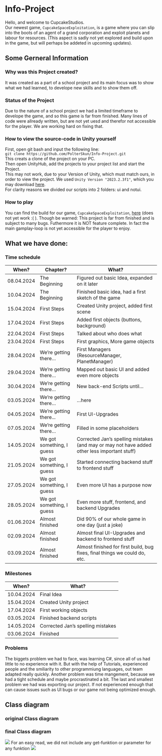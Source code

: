 # Info-Project
Hello, and welcome to CupcakeStudios.\
Our newest game, `CupcakeSpaceExploitation`, is a game where you can slip into the boots of an agent of a grand corporation and exploit planets and labour for resources. (This aspect is sadly not yet explored and build upon in the game, but will perhaps be addeted in upcoming updates).
## Some Gerneral Information
### Why was this Project created?
It was created as a part of a school project and its main focus was to show what we had learned, to develope new skills and to show them off.
### Status of the Project
Due to the nature of a school project we had a limited timeframe to develope the game, and so this game is far from finished. Many lines of code were allready written, but are not yet uesd and therefor not accessible for the player. We are working hard on fixing that.
### How to view the source-code in Unity yourself
First, open git bash and input the following line:\
`git clone https://github.com/PolterSkun/Info-Project.git`\
This creats a clone of the project on your PC.\
Then open UnityHub, add the projects to your project list and start the Project.\
This may not work, due to your Version of Unity, which must match ours, in order to view the project. We used `Unity Version "2023.2.3f1"`, which you may download [here](https://unity.com/ja/releases/editor/whats-new/2023.2.3).\
For clarity reasons we divided our scripts into 2 folders: ui and notui.

### How to play
You can find the build for our game, `CupcakeSpaceExploitation`, [here]() (does not yet work :( ). Though be warned: This project is far from finished and is subject to many bugs. Futhermore it is NOT feature complete. In fact the main gamplay-loop is not yet accessible for the player to enjoy.

## What we have done:
### Time schedule 

| **When?** | **Chapter?** | **What?** |
  | --- | --- | --- |
  | 08.04.2024 | The Beginning | Figured out basic Idea, expanded on it later| 
  | 10.04.2024 | The Beginning | Finished basic idea, had a first sketch of the game|
  | 15.04.2024 | First Steps | Created Unity project, added first scene |
  | 17.04.2024 | First Steps | Added first objects (buttons, background) | 
  | 22.04.2024 | First Steps | Talked about who does what | 
  | 23.04.2024 | First Steps | First graphics, More game objects |
  | 28.04.2024 | We’re getting there… | First Managers (ResourceManager, PlanetManager) | 
  | 29.04.2024 | We’re getting there… | Mapped out basic UI and added even more objects |
  | 30.04.2024 | We’re getting there… | New back-end Scripts until… |
  | 03.05.2024 | We’re getting there… | …here |
  | 04.05.2024 | We’re getting there... | First UI-Upgrades | 
  | 07.05.2024 | We’re getting there… | Filled in some placeholders | 
  | 14.05.2024 | We got something, I guess | Corrected Jan’s spelling mistakes (and may or may not have added other less   important stuff) | 
  | 21.05.2024 | We got something, I guess | Started connecting backend stuff to frontend stuff | 
  | 27.05.2024 | We got something, I guess | Even more UI has a purpose now | 
  | 28.05.2024 | We got something, I guess | Even more stuff, frontend, and backend Upgrades |
  | 01.06.2024 | Almost finished | Did 90% of our whole game in one day (just a joke) |
  | 02.09.2024 | Almost finished | Almost final UI-Upgrades and backend to frontend stuff |
  | 03.09.2024 | Almost finished | Almost finished for first build, bug fixes, final things we could do, etc. |

### Milestones
  | **When?** | **What?** |
  | --- | --- |
  | 10.04.2024 | Final Idea |
  | 15.04.2024 | Created Unity project | 
  | 17.04.2024 | First working objects |
  | 03.05.2024 | Finished backend scripts |
  | 14.05.2024 | Corrected Jan’s spelling mistakes | 
  | 03.06.2024 | Finished |

### Problems 

The biggets problem we had to face, was learning C#, since all of us had little to no experience with it. But with the help of Tutorials, experienced people and the smiliarity to other programmiung languages, out team adapted really quickly. Another problem was time mangement, because we had a tight schedule and maybe procrastinated a bit. The last and smallest problem we had was exporting our project. If not experienced enough that can cause issues such as UI bugs or our game not being optimized enough.  

## Class diagram
### original Class diagram
### final Class diagram
![](https://github.com/PolterSkun/Info-Project/blob/48489ea50527762e3e66bf4a900dc7f7b3a115f6/readme_resources/Class_diagram_original.png)
For an easy read, we did not include any get-funktion or parameter for any funktion
![](https://github.com/PolterSkun/Info-Project/blob/48489ea50527762e3e66bf4a900dc7f7b3a115f6/readme_resources/Classdiagramm.png)
